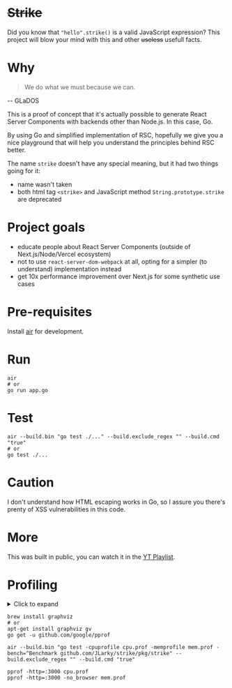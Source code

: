 # ~~Strike~~

Did you know that `"hello".strike()` is a valid JavaScript expression? This project will blow your mind with this and other ~~useless~~ usefull facts.

# Why

> We do what we must because we can.

-- GLaDOS

This is a proof of concept that it's actually possible to generate React Server Components with backends other than Node.js. In this case, Go.

By using Go and simplified implementation of RSC, hopefully we give you a nice playground that will help you understand the principles behind RSC better.

The name `strike` doesn't have any special meaning, but it had two things going for it:
- name wasn't taken
- both html tag `<strike>` and JavaScript method `String.prototype.strike` are deprecated

# Project goals

- educate people about React Server Components (outside of Next.js/Node/Vercel ecosystem)
- not to use `react-server-dom-webpack` at all, opting for a simpler (to understand) implementation instead
- get 10x performance improvement over Next.js for some synthetic use cases

# Pre-requisites

Install [air](https://github.com/cosmtrek/air) for development.

# Run

    air
    # or
    go run app.go

# Test

    air --build.bin "go test ./..." --build.exclude_regex "" --build.cmd "true"
    # or
    go test ./...

# Caution

I don't understand how HTML escaping works in Go, so I assure you there's prenty of XSS vulnerabilities in this code.

# More

This was built in public, you can watch it in the [YT Playlist](https://youtube.com/playlist?list=PLuPYpWKKQ-H12ajPoPdUO5jAhfjTeprhI&si=3ioo0SA3sP7mWuQa).

# Profiling

<details>
<summary>Click to expand</summary>
- [pprof README](https://github.com/google/pprof/blob/main/doc/README.md)
- [pprof package](https://pkg.go.dev/runtime/pprof)
- [profiling](https://hackernoon.com/go-the-complete-guide-to-profiling-your-code-h51r3waz)
</details>

```
brew install graphviz
# or
apt-get install graphviz gv
go get -u github.com/google/pprof
```

```
air --build.bin "go test -cpuprofile cpu.prof -memprofile mem.prof -bench=^Benchmark github.com/JLarky/strike/pkg/strike" --build.exclude_regex "" --build.cmd "true"

pprof -http=:3000 cpu.prof
pprof -http=:3000 -no_browser mem.prof
```
